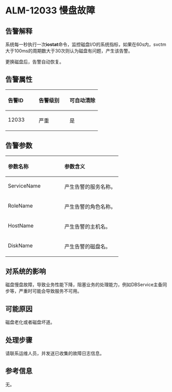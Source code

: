 # ALM-12033 慢盘故障<a name="ZH-CN_TOPIC_0174499336"></a>

## 告警解释<a name="zh-cn_topic_0093195036_zh-cn_topic_0035512807_section31344923114229"></a>

系统每一秒执行一次**iostat**命令，监控磁盘I/O的系统指标，如果在60s内，svctm大于100ms的周期数大于30次则认为磁盘有问题，产生该告警。

更换磁盘后，告警自动恢复。

## 告警属性<a name="zh-cn_topic_0093195036_zh-cn_topic_0035512807_section57486829114245"></a>

<a name="zh-cn_topic_0093195036_zh-cn_topic_0035512807_table41672392114212"></a>
<table><thead align="left"><tr id="zh-cn_topic_0093195036_zh-cn_topic_0035512807_row22887203114212"><th class="cellrowborder" valign="top" width="33.33333333333333%" id="mcps1.1.4.1.1"><p id="zh-cn_topic_0093195036_zh-cn_topic_0035512807_p41924146114212"><a name="zh-cn_topic_0093195036_zh-cn_topic_0035512807_p41924146114212"></a><a name="zh-cn_topic_0093195036_zh-cn_topic_0035512807_p41924146114212"></a><strong id="zh-cn_topic_0093195036_zh-cn_topic_0035512807_b41773001114212"><a name="zh-cn_topic_0093195036_zh-cn_topic_0035512807_b41773001114212"></a><a name="zh-cn_topic_0093195036_zh-cn_topic_0035512807_b41773001114212"></a>告警ID</strong></p>
</th>
<th class="cellrowborder" valign="top" width="33.33333333333333%" id="mcps1.1.4.1.2"><p id="zh-cn_topic_0093195036_zh-cn_topic_0035512807_p28169896114212"><a name="zh-cn_topic_0093195036_zh-cn_topic_0035512807_p28169896114212"></a><a name="zh-cn_topic_0093195036_zh-cn_topic_0035512807_p28169896114212"></a><strong id="zh-cn_topic_0093195036_zh-cn_topic_0035512807_b52202475114212"><a name="zh-cn_topic_0093195036_zh-cn_topic_0035512807_b52202475114212"></a><a name="zh-cn_topic_0093195036_zh-cn_topic_0035512807_b52202475114212"></a>告警级别</strong></p>
</th>
<th class="cellrowborder" valign="top" width="33.33333333333333%" id="mcps1.1.4.1.3"><p id="zh-cn_topic_0093195036_zh-cn_topic_0035512807_p542052114212"><a name="zh-cn_topic_0093195036_zh-cn_topic_0035512807_p542052114212"></a><a name="zh-cn_topic_0093195036_zh-cn_topic_0035512807_p542052114212"></a><strong id="zh-cn_topic_0093195036_zh-cn_topic_0035512807_b4878468114212"><a name="zh-cn_topic_0093195036_zh-cn_topic_0035512807_b4878468114212"></a><a name="zh-cn_topic_0093195036_zh-cn_topic_0035512807_b4878468114212"></a>可自动清除</strong></p>
</th>
</tr>
</thead>
<tbody><tr id="zh-cn_topic_0093195036_zh-cn_topic_0035512807_row43906213114212"><td class="cellrowborder" valign="top" width="33.33333333333333%" headers="mcps1.1.4.1.1 "><p id="zh-cn_topic_0093195036_zh-cn_topic_0035512807_p66742359114212"><a name="zh-cn_topic_0093195036_zh-cn_topic_0035512807_p66742359114212"></a><a name="zh-cn_topic_0093195036_zh-cn_topic_0035512807_p66742359114212"></a>12033</p>
</td>
<td class="cellrowborder" valign="top" width="33.33333333333333%" headers="mcps1.1.4.1.2 "><p id="zh-cn_topic_0093195036_zh-cn_topic_0035512807_p37421985114212"><a name="zh-cn_topic_0093195036_zh-cn_topic_0035512807_p37421985114212"></a><a name="zh-cn_topic_0093195036_zh-cn_topic_0035512807_p37421985114212"></a>严重</p>
</td>
<td class="cellrowborder" valign="top" width="33.33333333333333%" headers="mcps1.1.4.1.3 "><p id="zh-cn_topic_0093195036_zh-cn_topic_0035512807_p11281964114212"><a name="zh-cn_topic_0093195036_zh-cn_topic_0035512807_p11281964114212"></a><a name="zh-cn_topic_0093195036_zh-cn_topic_0035512807_p11281964114212"></a>是</p>
</td>
</tr>
</tbody>
</table>

## 告警参数<a name="zh-cn_topic_0093195036_zh-cn_topic_0035512807_section46032548114252"></a>

<a name="zh-cn_topic_0093195036_zh-cn_topic_0035512807_table37270816114212"></a>
<table><thead align="left"><tr id="zh-cn_topic_0093195036_zh-cn_topic_0035512807_row36353917114212"><th class="cellrowborder" valign="top" width="50%" id="mcps1.1.3.1.1"><p id="zh-cn_topic_0093195036_zh-cn_topic_0035512807_p58986146114212"><a name="zh-cn_topic_0093195036_zh-cn_topic_0035512807_p58986146114212"></a><a name="zh-cn_topic_0093195036_zh-cn_topic_0035512807_p58986146114212"></a><strong id="zh-cn_topic_0093195036_zh-cn_topic_0035512807_b61113272114212"><a name="zh-cn_topic_0093195036_zh-cn_topic_0035512807_b61113272114212"></a><a name="zh-cn_topic_0093195036_zh-cn_topic_0035512807_b61113272114212"></a>参数名称</strong></p>
</th>
<th class="cellrowborder" valign="top" width="50%" id="mcps1.1.3.1.2"><p id="zh-cn_topic_0093195036_zh-cn_topic_0035512807_p51227965114212"><a name="zh-cn_topic_0093195036_zh-cn_topic_0035512807_p51227965114212"></a><a name="zh-cn_topic_0093195036_zh-cn_topic_0035512807_p51227965114212"></a><strong id="zh-cn_topic_0093195036_zh-cn_topic_0035512807_b58398502114212"><a name="zh-cn_topic_0093195036_zh-cn_topic_0035512807_b58398502114212"></a><a name="zh-cn_topic_0093195036_zh-cn_topic_0035512807_b58398502114212"></a>参数含义</strong></p>
</th>
</tr>
</thead>
<tbody><tr id="zh-cn_topic_0093195036_zh-cn_topic_0035512807_row55824478114212"><td class="cellrowborder" valign="top" width="50%" headers="mcps1.1.3.1.1 "><p id="zh-cn_topic_0093195036_zh-cn_topic_0035512807_p25488901114212"><a name="zh-cn_topic_0093195036_zh-cn_topic_0035512807_p25488901114212"></a><a name="zh-cn_topic_0093195036_zh-cn_topic_0035512807_p25488901114212"></a>ServiceName</p>
</td>
<td class="cellrowborder" valign="top" width="50%" headers="mcps1.1.3.1.2 "><p id="zh-cn_topic_0093195036_zh-cn_topic_0035512807_p51335063114212"><a name="zh-cn_topic_0093195036_zh-cn_topic_0035512807_p51335063114212"></a><a name="zh-cn_topic_0093195036_zh-cn_topic_0035512807_p51335063114212"></a>产生告警的服务名称。</p>
</td>
</tr>
<tr id="zh-cn_topic_0093195036_zh-cn_topic_0035512807_row59362389114212"><td class="cellrowborder" valign="top" width="50%" headers="mcps1.1.3.1.1 "><p id="zh-cn_topic_0093195036_zh-cn_topic_0035512807_p43624181114212"><a name="zh-cn_topic_0093195036_zh-cn_topic_0035512807_p43624181114212"></a><a name="zh-cn_topic_0093195036_zh-cn_topic_0035512807_p43624181114212"></a>RoleName</p>
</td>
<td class="cellrowborder" valign="top" width="50%" headers="mcps1.1.3.1.2 "><p id="zh-cn_topic_0093195036_zh-cn_topic_0035512807_p43897782114212"><a name="zh-cn_topic_0093195036_zh-cn_topic_0035512807_p43897782114212"></a><a name="zh-cn_topic_0093195036_zh-cn_topic_0035512807_p43897782114212"></a>产生告警的角色名称。</p>
</td>
</tr>
<tr id="zh-cn_topic_0093195036_zh-cn_topic_0035512807_row59535722114212"><td class="cellrowborder" valign="top" width="50%" headers="mcps1.1.3.1.1 "><p id="zh-cn_topic_0093195036_zh-cn_topic_0035512807_p57664191114212"><a name="zh-cn_topic_0093195036_zh-cn_topic_0035512807_p57664191114212"></a><a name="zh-cn_topic_0093195036_zh-cn_topic_0035512807_p57664191114212"></a>HostName</p>
</td>
<td class="cellrowborder" valign="top" width="50%" headers="mcps1.1.3.1.2 "><p id="zh-cn_topic_0093195036_zh-cn_topic_0035512807_p40287880114212"><a name="zh-cn_topic_0093195036_zh-cn_topic_0035512807_p40287880114212"></a><a name="zh-cn_topic_0093195036_zh-cn_topic_0035512807_p40287880114212"></a>产生告警的主机名。</p>
</td>
</tr>
<tr id="zh-cn_topic_0093195036_zh-cn_topic_0035512807_row27046604114212"><td class="cellrowborder" valign="top" width="50%" headers="mcps1.1.3.1.1 "><p id="zh-cn_topic_0093195036_zh-cn_topic_0035512807_p43291295114212"><a name="zh-cn_topic_0093195036_zh-cn_topic_0035512807_p43291295114212"></a><a name="zh-cn_topic_0093195036_zh-cn_topic_0035512807_p43291295114212"></a>DiskName</p>
</td>
<td class="cellrowborder" valign="top" width="50%" headers="mcps1.1.3.1.2 "><p id="zh-cn_topic_0093195036_zh-cn_topic_0035512807_p16933978114212"><a name="zh-cn_topic_0093195036_zh-cn_topic_0035512807_p16933978114212"></a><a name="zh-cn_topic_0093195036_zh-cn_topic_0035512807_p16933978114212"></a>产生告警的磁盘名。</p>
</td>
</tr>
</tbody>
</table>

## 对系统的影响<a name="zh-cn_topic_0093195036_zh-cn_topic_0035512807_section985841711432"></a>

磁盘慢盘故障，导致业务性能下降，阻塞业务的处理能力，例如DBService主备同步等，严重时可能会导致服务不可用。

## 可能原因<a name="zh-cn_topic_0093195036_zh-cn_topic_0035512807_section6115879311438"></a>

磁盘老化或者磁盘坏道。

## 处理步骤<a name="zh-cn_topic_0093195036_zh-cn_topic_0035512807_section32912390114312"></a>

请联系运维人员，并发送已收集的故障日志信息。

## 参考信息<a name="zh-cn_topic_0093195036_zh-cn_topic_0035512807_section13081136172452"></a>

无。

